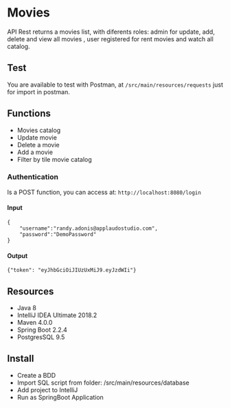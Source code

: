 # Movies
API Rest returns a movies list, with diferents roles: admin for update, add, delete and view all movies
, user registered for rent movies and watch all catalog.

## Test
You are available to test with Postman, at `/src/main/resources/requests` just for import in postman.

## Functions
* Movies catalog
* Update movie
* Delete a movie
* Add a movie
* Filter by tile movie catalog


### Authentication
Is a POST function, you can access at:
`http://localhost:8080/login`
#### Input
```
{
    "username":"randy.adonis@applaudostudio.com",
    "password":"DemoPassword"
}
```
#### Output
```
{"token": "eyJhbGciOiJIUzUxMiJ9.eyJzdWIi"}
```


## Resources
* Java 8
* IntelliJ IDEA Ultimate 2018.2
* Maven 4.0.0
* Spring Boot 2.2.4
* PostgresSQL  9.5

## Install
* Create a BDD 
* Import SQL script from folder: /src/main/resources/database
* Add project to IntelliJ
* Run as SpringBoot Application
